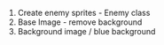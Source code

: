 1. Create enemy sprites - Enemy class
2. Base Image - remove background
3. Background image / blue background

